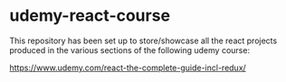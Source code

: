 # udemy-react-course

This repository has been set up to store/showcase all the react projects produced in the various sections of the following
udemy course: 

https://www.udemy.com/react-the-complete-guide-incl-redux/

